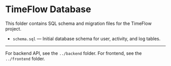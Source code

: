 # TimeFlow Database

This folder contains SQL schema and migration files for the TimeFlow project.

- `schema.sql` — Initial database schema for user, activity, and log tables.

---

For backend API, see the `../backend` folder.
For frontend, see the `../frontend` folder.
